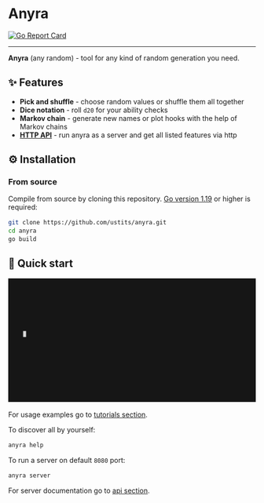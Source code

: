 # Anyra

[![Go Report Card](https://goreportcard.com/badge/github.com/ustits/anyra)](https://goreportcard.com/report/github.com/ustits/anyra)

---

**Anyra** (any random) - tool for any kind of random generation you need.

## ✨ Features

- **Pick and shuffle** - choose random values or shuffle them all together
- **Dice notation** - roll `d20` for your ability checks
- **Markov chain** - generate new names or plot hooks with the help of Markov chains
- **[HTTP API](./docs/api.md)** - run anyra as a server and get all listed features via http

## ⚙️ Installation

### From source

Compile from source by cloning this repository. [Go version 1.19](https://go.dev/dl/) or higher is required:

``` bash
git clone https://github.com/ustits/anyra.git
cd anyra
go build
```

## 🚀 Quick start

![Example](./docs/example.gif)

For usage examples go to [tutorials section](./docs/tutorial.md).

To discover all by yourself:

``` bash
anyra help
```

To run a server on default `8080` port:

``` bash
anyra server
```

For server documentation go to [api section](./docs/api.md).
